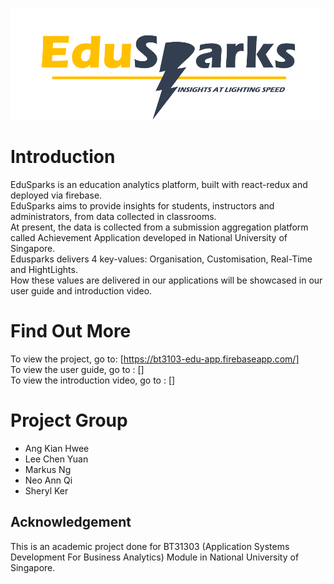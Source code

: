 ![EduSparks](./public/EduSparksLogo_yel.png)

# Introduction
EduSparks is an education analytics platform, built with react-redux and deployed via firebase. <br/>
EduSparks aims to provide insights for students, instructors and administrators, from data collected in classrooms. <br/>
At present, the data is collected from a submission aggregation platform called Achievement Application developed in National University of Singapore. <br/>
Edusparks delivers 4 key-values: Organisation, Customisation, Real-Time and HightLights. <br/>
How these values are delivered in our applications will be showcased in our user guide and introduction video.

# Find Out More
To view the project, go to: [https://bt3103-edu-app.firebaseapp.com/] <br/>
To view the user guide, go to : [] <br/>
To view the introduction video, go to : [] <br/>

# Project Group
* Ang Kian Hwee
* Lee Chen Yuan
* Markus Ng 
* Neo Ann Qi
* Sheryl Ker

## Acknowledgement 
This is an academic project done for BT31303 (Application Systems Development For Business Analytics) Module in National University of Singapore.
